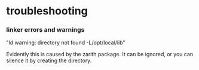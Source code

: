 # troubleshooting


### linker errors and warnings

"ld warning: directory not found -L/opt/local/lib"

Evidently this is caused by the zarith package. It can be ignored, or
you can silence it by creating the directory.
